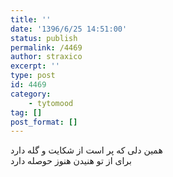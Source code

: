```yaml
---
title: ''
date: '1396/6/25 14:51:00'
status: publish
permalink: /4469
author: straxico
excerpt: ''
type: post
id: 4469
category:
    - tytomood
tag: []
post_format: []
---
```

همین دلی که پر است از شکایت و گله دارد  
برای از تو هنیدن هنوز حوصله دارد